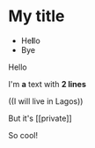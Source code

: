 # My title
- He**l**lo
- Bye

Hello

I'm **a** text
with __2 lines__

((I will live in Lagos))

But it's [[private]]

So cool!

